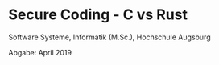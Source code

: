 # Secure Coding - C vs Rust

Software Systeme, Informatik (M.Sc.), Hochschule Augsburg

Abgabe: April 2019
